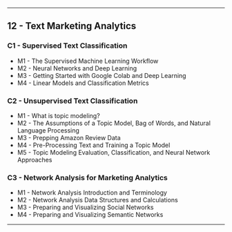 
---

## 12 - Text Marketing Analytics

### C1 - Supervised Text Classification

- M1 - The Supervised Machine Learning Workflow
- M2 - Neural Networks and Deep Learning
- M3 - Getting Started with Google Colab and Deep Learning
- M4 - Linear Models and Classification Metrics

### C2 - Unsupervised Text Classification

- M1 - What is topic modeling?
- M2 - The Assumptions of a Topic Model, Bag of Words, and Natural Language Processing
- M3 - Prepping Amazon Review Data
- M4 - Pre-Processing Text and Training a Topic Model
- M5 - Topic Modeling Evaluation, Classification, and Neural Network Approaches

### C3 - Network Analysis for Marketing Analytics

- M1 - Network Analysis Introduction and Terminology
- M2 - Network Analysis Data Structures and Calculations
- M3 - Preparing and Visualizing Social Networks
- M4 - Preparing and Visualizing Semantic Networks

---
